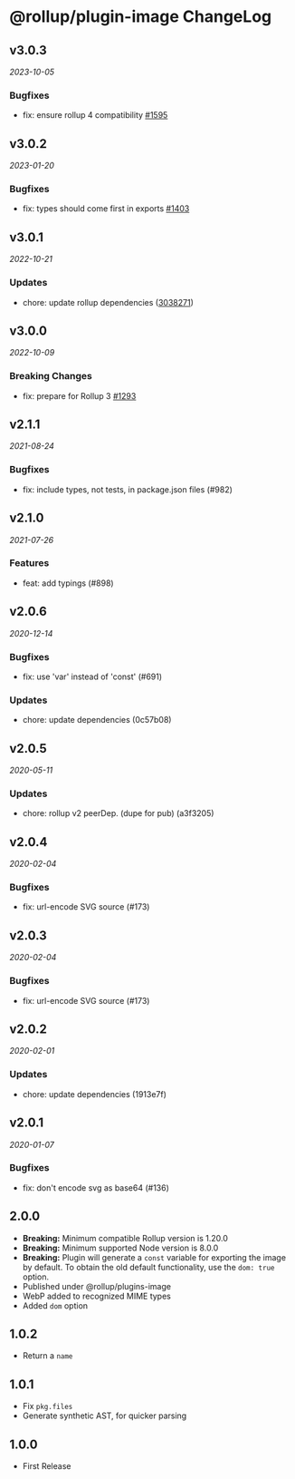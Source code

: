 # @rollup/plugin-image ChangeLog

## v3.0.3

_2023-10-05_

### Bugfixes

- fix: ensure rollup 4 compatibility [#1595](https://github.com/rollup/plugins/pull/1595)

## v3.0.2

_2023-01-20_

### Bugfixes

- fix: types should come first in exports [#1403](https://github.com/rollup/plugins/pull/1403)

## v3.0.1

_2022-10-21_

### Updates

- chore: update rollup dependencies ([3038271](https://github.com/rollup/plugins/commit/303827191ede6b2e4eade96c6968ed16a587683f))

## v3.0.0

_2022-10-09_

### Breaking Changes

- fix: prepare for Rollup 3 [#1293](https://github.com/rollup/plugins/pull/1293)

## v2.1.1

_2021-08-24_

### Bugfixes

- fix: include types, not tests, in package.json files (#982)

## v2.1.0

_2021-07-26_

### Features

- feat: add typings (#898)

## v2.0.6

_2020-12-14_

### Bugfixes

- fix: use 'var' instead of 'const' (#691)

### Updates

- chore: update dependencies (0c57b08)

## v2.0.5

_2020-05-11_

### Updates

- chore: rollup v2 peerDep. (dupe for pub) (a3f3205)

## v2.0.4

_2020-02-04_

### Bugfixes

- fix: url-encode SVG source (#173)

## v2.0.3

_2020-02-04_

### Bugfixes

- fix: url-encode SVG source (#173)

## v2.0.2

_2020-02-01_

### Updates

- chore: update dependencies (1913e7f)

## v2.0.1

_2020-01-07_

### Bugfixes

- fix: don't encode svg as base64 (#136)

## 2.0.0

- **Breaking:** Minimum compatible Rollup version is 1.20.0
- **Breaking:** Minimum supported Node version is 8.0.0
- **Breaking:** Plugin will generate a `const` variable for exporting the image by default. To obtain the old default functionality, use the `dom: true` option.
- Published under @rollup/plugins-image
- WebP added to recognized MIME types
- Added `dom` option

## 1.0.2

- Return a `name`

## 1.0.1

- Fix `pkg.files`
- Generate synthetic AST, for quicker parsing

## 1.0.0

- First Release
